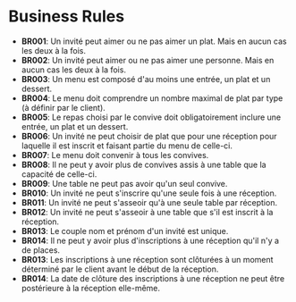 # Business Rules

* **BR001**: Un invité peut aimer ou ne pas aimer un plat. Mais en aucun cas les deux à la fois.
* **BR002**: Un invité peut aimer ou ne pas aimer une personne. Mais en aucun cas les deux à la fois.
* **BR003**: Un menu est composé d'au moins une entrée, un plat et un dessert.
* **BR004**: Le menu doit comprendre un nombre maximal de plat par type (à définir par le client).
* **BR005**: Le repas choisi par le convive doit obligatoirement inclure une entrée, un plat et un dessert. 
* **BR006**: Un invité ne peut choisir de plat que pour une réception pour laquelle il est inscrit et faisant partie du menu de celle-ci.
* **BR007**: Le menu doit convenir à tous les convives.
* **BR008**: Il ne peut y avoir plus de convives assis à une table que la capacité de celle-ci.
* **BR009**: Une table ne peut pas avoir qu'un seul convive.
* **BR010**: Un invité ne peut s'inscrire qu'une seule fois à une réception.
* **BR011**: Un invité ne peut s'asseoir qu'à une seule table par réception.
* **BR012**: Un invité ne peut s'asseoir à une table que s'il est inscrit à la réception.
* **BR013**: Le couple nom et prénom d'un invité est unique.
* **BR014**: Il ne peut y avoir plus d'inscriptions à une réception qu'il n'y a de places.
* **BR013**: Les inscriptions à une réception sont clôturées à un moment déterminé par le client avant le début de la réception.
* **BR014**: La date de clôture des inscriptions à une réception ne peut être postérieure à la réception elle-même.